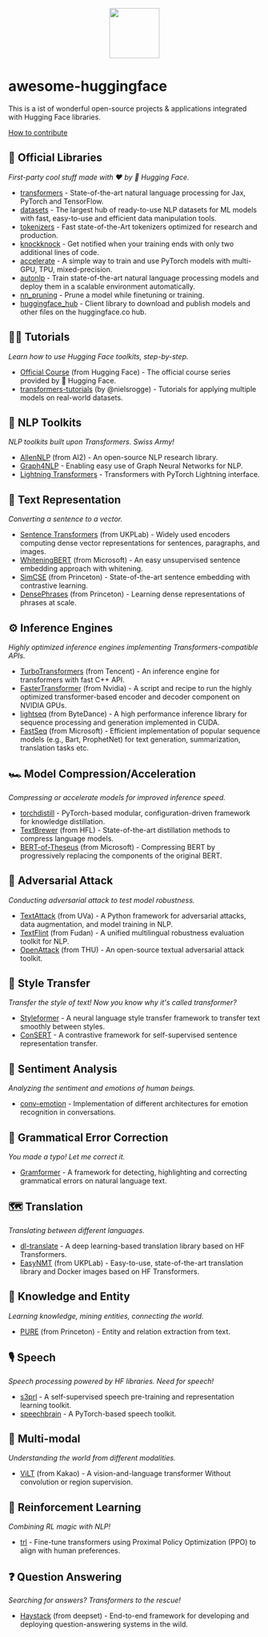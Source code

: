<p align="center"> 
<img src="https://raw.githubusercontent.com/huggingface/awesome-huggingface/main/logo.svg?token=AFLYUK4HQBJT734TLKYP2R3A2CKW2" width="100px">
</p>

# awesome-huggingface
This is a ist of wonderful open-source projects & applications integrated with Hugging Face libraries.

[How to contribute](https://github.com/huggingface/awesome-huggingface/blob/main/CONTRIBUTING.md)

## 🤗 Official Libraries
*First-party cool stuff made with ❤️ by 🤗 Hugging Face.*
* [transformers](https://github.com/huggingface/transformers) - State-of-the-art natural language processing for Jax, PyTorch and TensorFlow.
* [datasets](https://github.com/huggingface/datasets) - The largest hub of ready-to-use NLP datasets for ML models with fast, easy-to-use and efficient data manipulation tools.
* [tokenizers](https://github.com/huggingface/tokenizers) - Fast state-of-the-Art tokenizers optimized for research and production.
* [knockknock](https://github.com/huggingface/knockknock) - Get notified when your training ends with only two additional lines of code.
* [accelerate](https://github.com/huggingface/accelerate) - A simple way to train and use PyTorch models with multi-GPU, TPU, mixed-precision.
* [autonlp](https://github.com/huggingface/autonlp) - Train state-of-the-art natural language processing models and deploy them in a scalable environment automatically.
* [nn_pruning](https://github.com/huggingface/nn_pruning) - Prune a model while finetuning or training.
* [huggingface_hub](https://github.com/huggingface/huggingface_hub) - Client library to download and publish models and other files on the huggingface.co hub.

## 👩‍🏫 Tutorials
*Learn how to use Hugging Face toolkits, step-by-step.*
* [Official Course](https://huggingface.co/course) (from Hugging Face) - The official course series provided by 🤗 Hugging Face.
* [transformers-tutorials](https://github.com/nielsrogge/transformers-tutorials) (by @nielsrogge) - Tutorials for applying multiple models on real-world datasets.

## 🧰 NLP Toolkits
*NLP toolkits built upon Transformers. Swiss Army!*
* [AllenNLP](https://github.com/allenai/allennlp) (from AI2) - An open-source NLP research library.
* [Graph4NLP](https://github.com/graph4ai/graph4nlp) - Enabling easy use of Graph Neural Networks for NLP.
* [Lightning Transformers](https://github.com/PyTorchLightning/lightning-transformers) - Transformers with PyTorch Lightning interface.

## 🥡 Text Representation
*Converting a sentence to a vector.*
* [Sentence Transformers](https://github.com/UKPLab/sentence-transformers) (from UKPLab) - Widely used encoders computing dense vector representations for sentences, paragraphs, and images.
* [WhiteningBERT](https://github.com/Jun-jie-Huang/WhiteningBERT) (from Microsoft) - An easy unsupervised sentence embedding approach with whitening.
* [SimCSE](https://github.com/princeton-nlp/SimCSE) (from Princeton) - State-of-the-art sentence embedding with contrastive learning.
* [DensePhrases](https://github.com/princeton-nlp/DensePhrases) (from Princeton) - Learning dense representations of phrases at scale.

## ⚙️ Inference Engines
*Highly optimized inference engines implementing Transformers-compatible APIs.*

* [TurboTransformers](https://github.com/Tencent/TurboTransformers) (from Tencent) - An inference engine for transformers with fast C++ API.
* [FasterTransformer](https://github.com/NVIDIA/FasterTransformer) (from Nvidia) - A script and recipe to run the highly optimized transformer-based encoder and decoder component on NVIDIA GPUs.
* [lightseq](https://github.com/bytedance/lightseq) (from ByteDance) - A high performance inference library for sequence processing and generation implemented in CUDA.
* [FastSeq](https://github.com/microsoft/fastseq) (from Microsoft) - Efficient implementation of popular sequence models (e.g., Bart, ProphetNet) for text generation, summarization, translation tasks etc.

## 🏎️ Model Compression/Acceleration
*Compressing or accelerate models for improved inference speed.*
* [torchdistill](https://github.com/yoshitomo-matsubara/torchdistill) - PyTorch-based modular, configuration-driven framework for knowledge distillation.
* [TextBrewer](https://github.com/airaria/TextBrewer) (from HFL) - State-of-the-art distillation methods to compress language models.
* [BERT-of-Theseus](https://github.com/JetRunner/BERT-of-Theseus) (from Microsoft) - Compressing BERT by progressively replacing the components of the original BERT.

## 🏹️ Adversarial Attack
*Conducting adversarial attack to test model robustness.*
* [TextAttack](https://github.com/QData/TextAttack) (from UVa) -  A Python framework for adversarial attacks, data augmentation, and model training in NLP.
* [TextFlint](https://github.com/textflint/textflint) (from Fudan) - A unified multilingual robustness evaluation toolkit for NLP.
* [OpenAttack](https://github.com/thunlp/OpenAttack) (from THU) - An open-source textual adversarial attack toolkit.

## 🔁 Style Transfer
*Transfer the style of text! Now you know why it's called transformer?*
* [Styleformer](https://github.com/PrithivirajDamodaran/Styleformer) - A neural language style transfer framework to transfer text smoothly between styles.
* [ConSERT](https://github.com/yym6472/ConSERT) - A contrastive framework for self-supervised sentence representation transfer.

## 💢 Sentiment Analysis
*Analyzing the sentiment and emotions of human beings.*
* [conv-emotion](https://github.com/declare-lab/conv-emotion) - Implementation of different architectures for emotion recognition in conversations.

## 🙅 Grammatical Error Correction
*You made a typo! Let me correct it.*
* [Gramformer](https://github.com/PrithivirajDamodaran/Gramformer) - A framework for detecting, highlighting and correcting grammatical errors on natural language text.

## 🗺 Translation
*Translating between different languages.*
* [dl-translate](https://github.com/xhlulu/dl-translate) - A deep learning-based translation library based on HF Transformers.
* [EasyNMT](https://github.com/UKPLab/EasyNMT) (from UKPLab) - Easy-to-use, state-of-the-art translation library and Docker images based on HF Transformers.

## 📖 Knowledge and Entity
*Learning knowledge, mining entities, connecting the world.*
* [PURE](https://github.com/princeton-nlp/PURE) (from Princeton) - Entity and relation extraction from text.

## 🎙 Speech
*Speech processing powered by HF libraries. Need for speech!*
* [s3prl](https://github.com/s3prl/s3prl) - A self-supervised speech pre-training and representation learning toolkit.
* [speechbrain](https://github.com/speechbrain/speechbrain) - A PyTorch-based speech toolkit.

## 🤯 Multi-modal
*Understanding the world from different modalities.*
* [ViLT](https://github.com/dandelin/ViLT) (from Kakao) - A vision-and-language transformer Without convolution or region supervision.

## 🤖 Reinforcement Learning
*Combining RL magic with NLP!*
* [trl](https://github.com/lvwerra/trl) - Fine-tune transformers using Proximal Policy Optimization (PPO) to align with human preferences.

## ❓ Question Answering
*Searching for answers? Transformers to the rescue!*
* [Haystack](https://haystack.deepset.ai/) (from deepset) - End-to-end framework for developing and deploying question-answering systems in the wild. 
